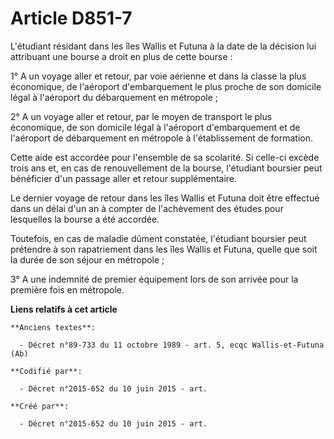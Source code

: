 # Article D851-7

L'étudiant résidant dans les îles Wallis et Futuna à la date de la décision lui attribuant une bourse a droit en plus de
cette bourse :

1° A un voyage aller et retour, par voie aérienne et dans la classe la plus économique, de l'aéroport d'embarquement le plus
proche de son domicile légal à l'aéroport du débarquement en métropole ;

2° A un voyage aller et retour, par le moyen de transport le plus économique, de son domicile légal à l'aéroport
d'embarquement et de l'aéroport de débarquement en métropole à l'établissement de formation.

Cette aide est accordée pour l'ensemble de sa scolarité. Si celle-ci excède trois ans et, en cas de renouvellement de la
bourse, l'étudiant boursier peut bénéficier d'un passage aller et retour supplémentaire.

Le dernier voyage de retour dans les îles Wallis et Futuna doit être effectué dans un délai d'un an à compter de l'achèvement
des études pour lesquelles la bourse a été accordée.

Toutefois, en cas de maladie dûment constatée, l'étudiant boursier peut prétendre à son rapatriement dans les îles Wallis et
Futuna, quelle que soit la durée de son séjour en métropole ;

3° A une indemnité de premier équipement lors de son arrivée pour la première fois en métropole.

**Liens relatifs à cet article**

	**Anciens textes**:

	  - Décret n°89-733 du 11 octobre 1989 - art. 5, ecqc Wallis-et-Futuna (Ab)

	**Codifié par**:

	  - Décret n°2015-652 du 10 juin 2015 - art.

	**Créé par**:

	  - Décret n°2015-652 du 10 juin 2015 - art.
